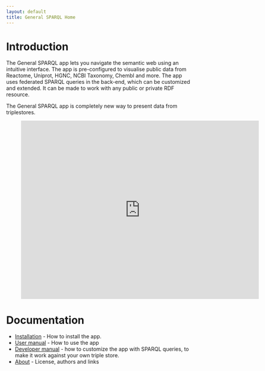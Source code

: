 ```yaml
---
layout: default
title: General SPARQL Home
---
```


# Introduction

The General SPARQL app lets you navigate the semantic web using an intuitive interface. The app is pre-configured to visualise public data from Reactome, Uniprot, HGNC, NCBI Taxonomy, Chembl and more. The app uses federated SPARQL queries in the back-end, which can be customized and extended. It can be made to work with any public or private RDF resource. 

The General SPARQL app is completely new way to present data from triplestores.

<div class="video">
    <figure>
        <iframe width="640" height="480" src="http://www.youtube.com/embed/ZSXtlrwnVss?rel=0" frameborder="0" allowfullscreen="1"> </iframe>
    </figure>
</div>


# Documentation

* [Installation](install.html) - How to install the app.
* [User manual](usermanual.html) - How to use the app
* [Developer manual](developermanual.html) - how to customize the app with SPARQL queries, to make it work against your own triple store.
* [About](about.html) - License, authors and links


